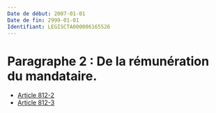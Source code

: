 ```yaml
---
Date de début: 2007-01-01
Date de fin: 2999-01-01
Identifiant: LEGISCTA000006165526
---
```


<h1>Paragraphe 2 : De la rémunération du mandataire.</h1>

- [Article 812-2](article_812-2.md)
- [Article 812-3](article_812-3.md)
